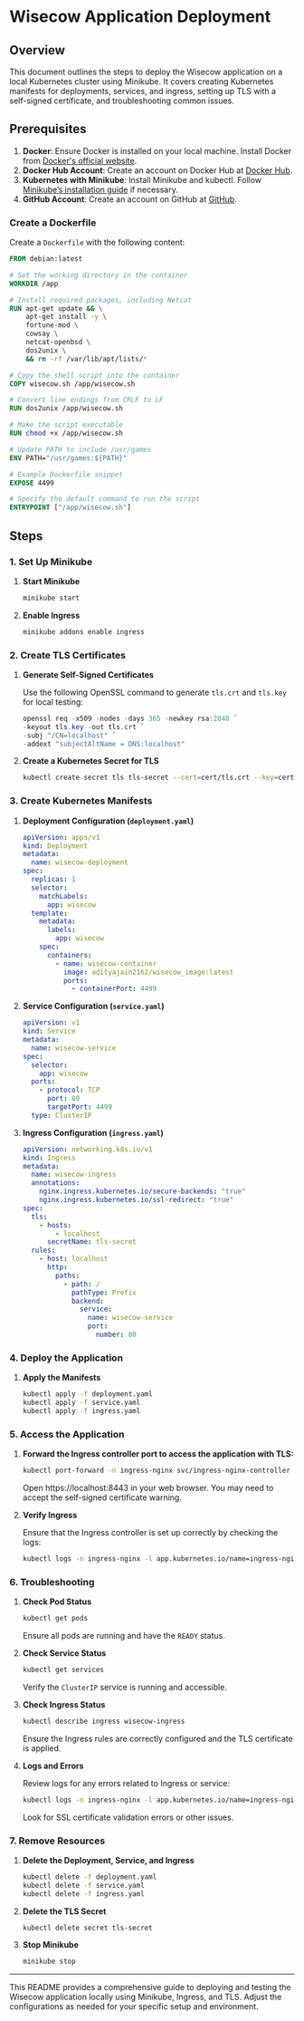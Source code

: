 # Wisecow Application Deployment

## Overview

This document outlines the steps to deploy the Wisecow application on a local Kubernetes cluster using Minikube. It covers creating Kubernetes manifests for deployments, services, and ingress, setting up TLS with a self-signed certificate, and troubleshooting common issues.

## Prerequisites

1. **Docker**: Ensure Docker is installed on your local machine. Install Docker from [Docker's official website](https://www.docker.com/products/docker-desktop).
2. **Docker Hub Account**: Create an account on Docker Hub at [Docker Hub](https://hub.docker.com/).
3. **Kubernetes with Minikube**: Install Minikube and kubectl. Follow [Minikube’s installation guide](https://minikube.sigs.k8s.io/docs/start/) if necessary.
4. **GitHub Account**: Create an account on GitHub at [GitHub](https://github.com/).

### Create a Dockerfile
Create a `Dockerfile` with the following content:

```Dockerfile
FROM debian:latest

# Set the working directory in the container
WORKDIR /app

# Install required packages, including Netcat
RUN apt-get update && \
    apt-get install -y \
    fortune-mod \
    cowsay \
    netcat-openbsd \
    dos2unix \
    && rm -rf /var/lib/apt/lists/*

# Copy the shell script into the container
COPY wisecow.sh /app/wisecow.sh

# Convert line endings from CRLF to LF
RUN dos2unix /app/wisecow.sh

# Make the script executable
RUN chmod +x /app/wisecow.sh

# Update PATH to include /usr/games
ENV PATH="/usr/games:${PATH}"

# Example Dockerfile snippet
EXPOSE 4499

# Specify the default command to run the script
ENTRYPOINT ["/app/wisecow.sh"]
```
## Steps

### 1. Set Up Minikube

1. **Start Minikube**

   ```bash
   minikube start
   ```

2. **Enable Ingress**

   ```bash
   minikube addons enable ingress
   ```

### 2. Create TLS Certificates

1. **Generate Self-Signed Certificates**

   Use the following OpenSSL command to generate `tls.crt` and `tls.key` for local testing:

   ```powershell
   openssl req -x509 -nodes -days 365 -newkey rsa:2048 `
   -keyout tls.key -out tls.crt `
   -subj "/CN=localhost" `
   -addext "subjectAltName = DNS:localhost"
   ```

2. **Create a Kubernetes Secret for TLS**

   ```bash
   kubectl create secret tls tls-secret --cert=cert/tls.crt --key=cert/tls.key
   ```

### 3. Create Kubernetes Manifests

1. **Deployment Configuration (`deployment.yaml`)**

   ```yaml
   apiVersion: apps/v1
   kind: Deployment
   metadata:
     name: wisecow-deployment
   spec:
     replicas: 1
     selector:
       matchLabels:
         app: wisecow
     template:
       metadata:
         labels:
           app: wisecow
       spec:
         containers:
           - name: wisecow-container
             image: adityajain2162/wisecow_image:latest
             ports:
               - containerPort: 4499
   ```

2. **Service Configuration (`service.yaml`)**

   ```yaml
   apiVersion: v1
   kind: Service
   metadata:
     name: wisecow-service
   spec:
     selector:
       app: wisecow
     ports:
       - protocol: TCP
         port: 80
         targetPort: 4499
     type: ClusterIP
   ```

3. **Ingress Configuration (`ingress.yaml`)**

   ```yaml
   apiVersion: networking.k8s.io/v1
   kind: Ingress
   metadata:
     name: wisecow-ingress
     annotations:
       nginx.ingress.kubernetes.io/secure-backends: "true"
       nginx.ingress.kubernetes.io/ssl-redirect: "true"
   spec:
     tls:
       - hosts:
           - localhost
         secretName: tls-secret
     rules:
       - host: localhost
         http:
           paths:
             - path: /
               pathType: Prefix
               backend:
                 service:
                   name: wisecow-service
                   port:
                     number: 80
   ```

### 4. Deploy the Application

1. **Apply the Manifests**

   ```bash
   kubectl apply -f deployment.yaml
   kubectl apply -f service.yaml
   kubectl apply -f ingress.yaml
   ```

### 5. Access the Application

1. **Forward the Ingress controller port to access the application with TLS:**

   ```bash
   kubectl port-forward -n ingress-nginx svc/ingress-nginx-controller 8443:443
   ```
   Open https://localhost:8443 in your web browser. You may need to accept the self-signed certificate warning. 

2. **Verify Ingress**

   Ensure that the Ingress controller is set up correctly by checking the logs:

   ```bash
   kubectl logs -n ingress-nginx -l app.kubernetes.io/name=ingress-nginx
   ```

### 6. Troubleshooting

1. **Check Pod Status**

   ```bash
   kubectl get pods
   ```

   Ensure all pods are running and have the `READY` status.

2. **Check Service Status**

   ```bash
   kubectl get services
   ```

   Verify the `ClusterIP` service is running and accessible.

3. **Check Ingress Status**

   ```bash
   kubectl describe ingress wisecow-ingress
   ```

   Ensure the Ingress rules are correctly configured and the TLS certificate is applied.

4. **Logs and Errors**

   Review logs for any errors related to Ingress or service:

   ```bash
   kubectl logs -n ingress-nginx -l app.kubernetes.io/name=ingress-nginx
   ```

   Look for SSL certificate validation errors or other issues.

### 7. Remove Resources

1. **Delete the Deployment, Service, and Ingress**

   ```bash
   kubectl delete -f deployment.yaml
   kubectl delete -f service.yaml
   kubectl delete -f ingress.yaml
   ```

2. **Delete the TLS Secret**

   ```bash
   kubectl delete secret tls-secret
   ```

3. **Stop Minikube**

   ```bash
   minikube stop
   ```

---

This README provides a comprehensive guide to deploying and testing the Wisecow application locally using Minikube, Ingress, and TLS. Adjust the configurations as needed for your specific setup and environment.